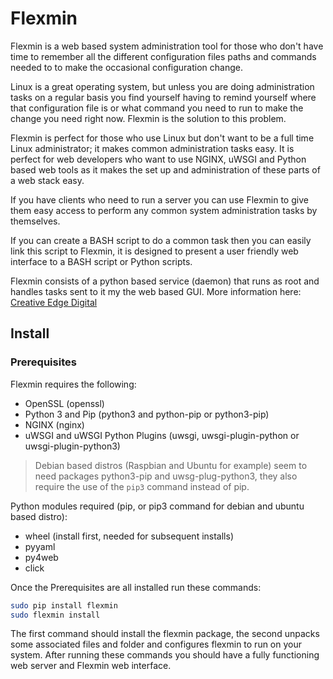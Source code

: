 # Flexmin #

Flexmin is a web based system administration tool for those who don't have
time to remember all the different configuration files paths and commands
needed to to make the occasional configuration change.

Linux is a great operating system, but unless you are doing administration
tasks on a regular basis you find yourself having to remind yourself where
that configuration file is or what command you need to run to make the change
you need right now. Flexmin is the solution to this problem.

Flexmin is perfect for those who use Linux but don't want to be a full time 
Linux administrator; it makes common administration tasks easy. It is perfect
for web developers who want to use NGINX, uWSGI and Python based web tools as
it makes the set up and administration of these parts of a web stack easy.

If you have clients who need to run a server you can use Flexmin to give them
easy access to perform any common system administration tasks by themselves.

If you can create a BASH script to do a common task then you can easily link
this script to Flexmin, it is designed to present a user friendly web interface
to a BASH script or Python scripts.

Flexmin consists of a python based service (daemon) that runs as root and 
handles tasks sent to it my the web based GUI. More information here: 
[Creative Edge Digital](http://creativeedgedigital/flexmin/)

## Install ##

### Prerequisites ###

Flexmin requires the following:

- OpenSSL (openssl)
- Python 3 and Pip (python3 and python-pip or python3-pip)
- NGINX (nginx)
- uWSGI and uWSGI Python Plugins (uwsgi, uwsgi-plugin-python or uwsgi-plugin-python3)

> Debian based distros (Raspbian and Ubuntu for example) seem to need packages
> python3-pip and uwsg-plug-python3, they also require the use of the `pip3` 
> command instead of pip.

Python modules required (pip, or pip3 command for debian and ubuntu based distro):

- wheel (install first, needed for subsequent installs)
- pyyaml
- py4web
- click

Once the Prerequisites are all installed run these commands:

```bash
sudo pip install flexmin
sudo flexmin install
```

The first command should install the flexmin package, the second unpacks some 
associated files and folder and configures flexmin to run on your system. After
running these commands you should have a fully functioning web server and 
Flexmin web interface.

